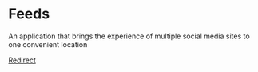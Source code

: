 # Feeds
An application that brings the experience of multiple social media sites to one convenient location

[Redirect](https://www.google.com)
